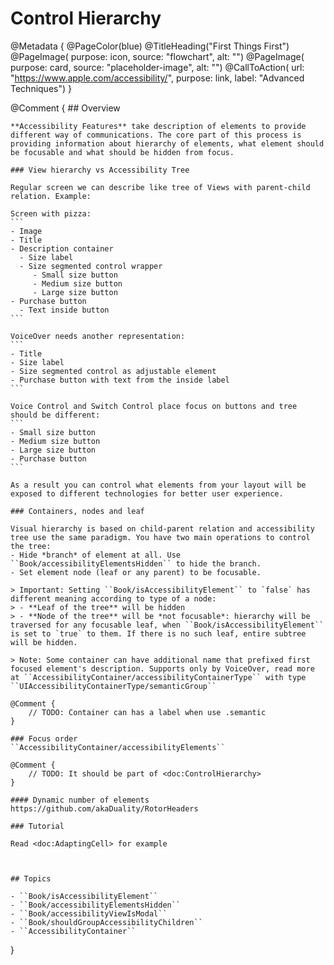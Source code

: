 # Control Hierarchy

@Metadata {
    @PageColor(blue)
    @TitleHeading("First Things First")
    @PageImage(
               purpose: icon, 
               source: "flowchart", 
               alt: "")
    @PageImage(
               purpose: card, 
               source: "placeholder-image", 
               alt: "")
    @CallToAction(
                url: "https://www.apple.com/accessibility/",
                purpose: link, 
                label: "Advanced Techniques")
}

@Comment {
    ## Overview

    **Accessibility Features** take description of elements to provide different way of communications. The core part of this process is providing information about hierarchy of elements, what element should be focusable and what should be hidden from focus.

    ### View hierarchy vs Accessibility Tree

    Regular screen we can describe like tree of Views with parent-child relation. Example:

    Screen with pizza:
    ```
    - Image
    - Title
    - Description container
      - Size label
      - Size segmented control wrapper
         - Small size button
         - Medium size button
         - Large size button
    - Purchase button
      - Text inside button
    ```

    VoiceOver needs another representation:
    ```
    - Title
    - Size label
    - Size segmented control as adjustable element
    - Purchase button with text from the inside label
    ```

    Voice Control and Switch Control place focus on buttons and tree should be different:
    ```
    - Small size button
    - Medium size button
    - Large size button
    - Purchase button
    ```

    As a result you can control what elements from your layout will be exposed to different technologies for better user experience. 

    ### Containers, nodes and leaf

    Visual hierarchy is based on child-parent relation and accessibility tree use the same paradigm. You have two main operations to control the tree:
    - Hide *branch* of element at all. Use ``Book/accessibilityElementsHidden`` to hide the branch.
    - Set element node (leaf or any parent) to be focusable. 

    > Important: Setting ``Book/isAccessibilityElement`` to `false` has different meaning according to type of a node:
    > - **Leaf of the tree** will be hidden
    > - **Node of the tree** will be *not focusable*: hierarchy will be traversed for any focusable leaf, when ``Book/isAccessibilityElement`` is set to `true` to them. If there is no such leaf, entire subtree will be hidden.

    > Note: Some container can have additional name that prefixed first focused element's description. Supports only by VoiceOver, read more at ``AccessibilityContainer/accessibilityContainerType`` with type ``UIAccessibilityContainerType/semanticGroup``

    @Comment {
        // TODO: Container can has a label when use .semantic
    }

    ### Focus order
    ``AccessibilityContainer/accessibilityElements``

    @Comment {
        // TODO: It should be part of <doc:ControlHierarchy>
    }

    #### Dynamic number of elements
    https://github.com/akaDuality/RotorHeaders

    ### Tutorial

    Read <doc:AdaptingCell> for example



    ## Topics

    - ``Book/isAccessibilityElement``
    - ``Book/accessibilityElementsHidden``
    - ``Book/accessibilityViewIsModal``
    - ``Book/shouldGroupAccessibilityChildren``
    - ``AccessibilityContainer``
}
